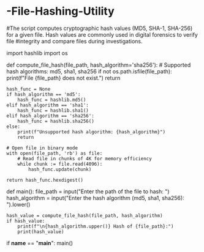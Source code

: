 # -File-Hashing-Utility
#The script computes cryptographic hash values (MD5, SHA-1, SHA-256) for a given file. Hash values are commonly used in digital forensics to verify file #integrity and compare files during investigations.

import hashlib
import os

def compute_file_hash(file_path, hash_algorithm='sha256'):
    # Supported hash algorithms: md5, sha1, sha256
    if not os.path.isfile(file_path):
        print(f"File {file_path} does not exist.")
        return
    
    hash_func = None
    if hash_algorithm == 'md5':
        hash_func = hashlib.md5()
    elif hash_algorithm == 'sha1':
        hash_func = hashlib.sha1()
    elif hash_algorithm == 'sha256':
        hash_func = hashlib.sha256()
    else:
        print(f"Unsupported hash algorithm: {hash_algorithm}")
        return
    
    # Open file in binary mode
    with open(file_path, 'rb') as file:
        # Read file in chunks of 4K for memory efficiency
        while chunk := file.read(4096):
            hash_func.update(chunk)

    return hash_func.hexdigest()

def main():
    file_path = input("Enter the path of the file to hash: ")
    hash_algorithm = input("Enter the hash algorithm (md5, sha1, sha256): ").lower()

    hash_value = compute_file_hash(file_path, hash_algorithm)
    if hash_value:
        print(f"\n{hash_algorithm.upper()} Hash of {file_path}:")
        print(hash_value)

if __name__ == "__main__":
    main()

